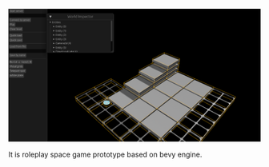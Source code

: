 ![alt text](https://github.com/rewin123/SpaceSandbox/blob/main/project.png?raw=true)

It is roleplay space game prototype based on bevy engine.
